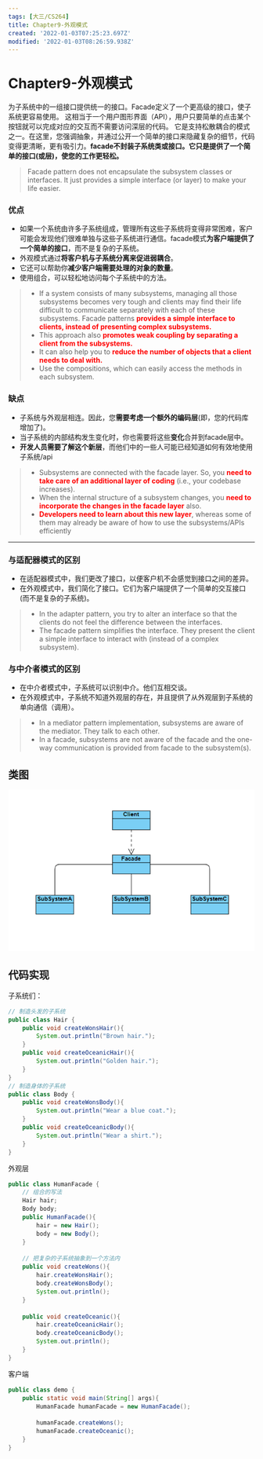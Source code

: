 ```yaml
---
tags: [大三/CS264]
title: Chapter9-外观模式
created: '2022-01-03T07:25:23.697Z'
modified: '2022-01-03T08:26:59.938Z'
---
```


# Chapter9-外观模式
为子系统中的一组接口提供统一的接口。Facade定义了一个更高级的接口，使子系统更容易使用。
这相当于一个用户图形界面（API），用户只要简单的点击某个按钮就可以完成对应的交互而不需要访问深层的代码。
它是支持松散耦合的模式之一。在这里，您强调抽象，并通过公开一个简单的接口来隐藏复杂的细节，代码变得更清晰，更有吸引力。**facade不封装子系统类或接口。它只是提供了一个简单的接口(或层)，使您的工作更轻松。**
> Facade pattern does not encapsulate the subsystem classes or interfaces. It just provides a simple interface (or layer) to make your life easier.

### 优点
- 如果一个系统由许多子系统组成，管理所有这些子系统将变得非常困难，客户可能会发现他们很难单独与这些子系统进行通信。facade模式**为客户端提供了一个简单的接口**，而不是复杂的子系统。
- 外观模式通过**将客户机与子系统分离来促进弱耦合**。
- 它还可以帮助你**减少客户端需要处理的对象的数量**。
- 使用组合，可以轻松地访问每个子系统中的方法。
>- If a system consists of many subsystems, managing all those subsystems becomes very tough and clients may find their life difficult to communicate separately with each of these subsystems. Facade patterns **<span style="color:red">provides a simple interface to clients, instead of presenting complex subsystems.</span>**
>- This approach also **<span style="color:red">promotes weak coupling by separating a client from the subsystems.</span>** 
>- It can also help you to **<span style="color:red">reduce the number of objects that a client needs to deal with.</span>** 
>- Use the compositions, which can easily access the methods in each subsystem.

### 缺点
- 子系统与外观层相连。因此，您**需要考虑一个额外的编码层**(即，您的代码库增加了)。
- 当子系统的内部结构发生变化时，你也需要将这些**变化**合并到facade层中。
- **开发人员需要了解这个新层**，而他们中的一些人可能已经知道如何有效地使用子系统/api
>- Subsystems are connected with the facade layer. So, you **<span style="color:red">need to take care of an additional layer of coding</span>** (i.e., your codebase increases). 
>- When the internal structure of a subsystem changes, you **<span style="color:red">need to incorporate the changes in the facade layer</span>** also. 
>- **<span style="color:red">Developers need to learn about this new layer</span>**, whereas some of them may already be aware of how to use the subsystems/APIs efficiently 

***

### 与适配器模式的区别
- 在适配器模式中，我们更改了接口，以便客户机不会感觉到接口之间的差异。
- 在外观模式中，我们简化了接口。它们为客户端提供了一个简单的交互接口(而不是复杂的子系统)。
>- In the adapter pattern, you try to alter an interface so that the clients do not feel the difference between the interfaces. 
>- The facade pattern simplifies the interface. They present the client a simple interface to interact with (instead of a complex subsystem).

### 与中介者模式的区别
- 在中介者模式中，子系统可以识别中介。他们互相交谈。
- 在外观模式中，子系统不知道外观层的存在，并且提供了从外观层到子系统的单向通信（调用）。
>- In a mediator pattern implementation, subsystems are aware of the mediator. They talk to each other. 
>- In a facade, subsystems are not aware of the facade and the one-way communication is provided from facade to the subsystem(s).

## 类图
<img src="https://raw.githubusercontent.com/Guiny-Time/PictureBed/main/9-2.png"/>

## 代码实现
子系统们：
```Java
// 制造头发的子系统
public class Hair {
    public void createWonsHair(){
        System.out.println("Brown hair.");
    }
    public void createOceanicHair(){
        System.out.println("Golden hair.");
    }
}
// 制造身体的子系统
public class Body {
    public void createWonsBody(){
        System.out.println("Wear a blue coat.");
    }
    public void createOceanicBody(){
        System.out.println("Wear a shirt.");
    }
}
```
外观层
```Java
public class HumanFacade {
    // 组合的写法
    Hair hair;
    Body body;
    public HumanFacade(){
        hair = new Hair();
        body = new Body();
    }

    // 把复杂的子系统抽象到一个方法内
    public void createWons(){
        hair.createWonsHair();
        body.createWonsBody();
        System.out.println();
    }

    public void createOceanic(){
        hair.createOceanicHair();
        body.createOceanicBody();
        System.out.println();
    }
}
```
客户端
```Java
public class demo {
    public static void main(String[] args){
        HumanFacade humanFacade = new HumanFacade();

        humanFacade.createWons();
        humanFacade.createOceanic();
    }
}
```



